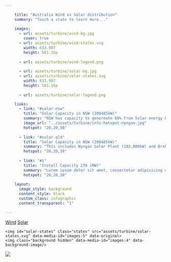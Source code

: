 ```yaml
---
    
    title: "Australia Wind vs Solar distribution"
    summary: "Touch a state to learn more..."
    
    images:
      - url: assets/turbine/wind-bg.jpg
        cover: true
      - url: assets/turbine/wind-states.svg
        width: 633.987
        height: 581.16p
        
      - url: assets/turbine/wind-legend.png
      
      - url: assets/turbine/solar-bg.jpg
      - url: assets/turbine/solar-states.svg
        width: 633.987
        height: 581.16p
        
      - url: assets/turbine/solar-legend.png

    links:
      - link: "#solar-nsw"
        title: "Solar Capacity in NSW (200485kW)"
        summary: "NSW has capacity to genereate 69% from Solar energy by 2016, this includes Nyngan Solar Plant (102,000kW) and Broken Hill Solar Plant (53,000kW) that will be operational by the end of 2015, "
        image_url: "../assets/turbine/info-hotspot-nyngan.jpg"
        hotspot: "20,20,30"
        
      - link: "#solar-qld"
        title: "Solar Capacity in NSW (200485kW)"
        summary: "This includes Nyngan Solar Plant (102,000kW) and Broken Hill Solar Plant (53,000kW) that will be operational by the end of 2015, "
        hotspot: "20,20,30"
        
      - link: "#1"
        title: "Install Capacity 270 (MW)"
        summary: "Lorem ipsum dolor sit amet, consectetur adipisicing elit, sed do eiusmod tempor incididunt ut labore."
        hotspot: "20,20,30"
        
    layout:
      image_style: background
      content_style: black
      custom_class: infographic
      content_transparent: "1"

---
```


<div class="tabs button-group">
  <a class="outline button" href="#infographic-wind">Wind</a>
  <a class="outline active button" href="#infographic-solar">Solar</a>
</div>

<div id="infographic-wind" class='info-box' style="display: none">
  <div class="wind-map" style="position:relative;margin: 0 auto; max-height:581.16ppx; max-width: 633.987px">
    <a class="hotspot" href="#1" style="position:absolute; left:70%;top: 70%;z-index: 1"></a>
    <a class="hotspot" href="#2" style="position:absolute; left:30%;top: 40%;z-index: 1"></a>
    <a class="hotspot" href="#2" style="position:absolute; left:65%;top: 60%;z-index: 1"></a>
    <img id="wind-states" class="states" src="assets/turbine/wind-states.svg" data-media-id="images:2"> 
  </div>
  
  <img class="legend" src="assets/turbine/wind-legend.png" data-media-id="images:3" data-original/>
  <img class="background hidden" data-media-id="images:1" data-background-image/>
</div>

<div id="infographic-solar" class="info-box" style="display: block;">
  
  <div for="#solar-states" class="solar-map" style="position:relative;margin: 0 auto; max-height:581.16ppx; max-width: 633.987px">
    <a class="hotspot" href="#solar-nsw" style="position:absolute; left:74%;top: 60%;z-index: 1"></a>
    <a class="hotspot" href="#solar-qld" style="position:absolute; left:75%;top: 40%;z-index: 1"></a>
    <a class="hotspot" href="#2" style="position:absolute; left:65%;top: 50%;z-index: 1"></a>
  
    <img id="solar-states" class="states" src="assets/turbine/solar-states.svg" data-media-id="images:5" data-original> 
    <img class="background hidden" data-media-id="images:4" data-background-image/>
  </div>
  
  <img class="legend" src="assets/turbine/legend.png" data-media-id="images:6" data-original/>
</div>
